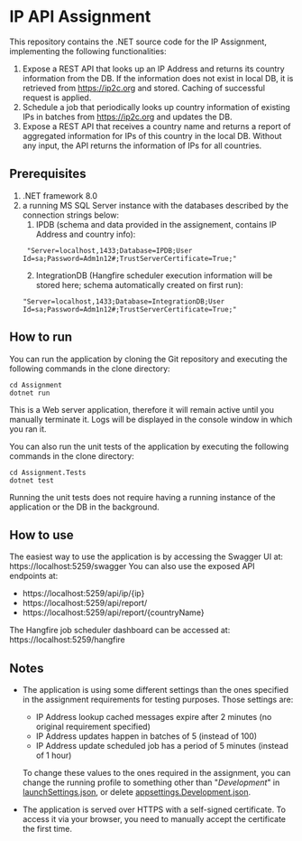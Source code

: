 # IP API Assignment #
This repository contains the .NET source code for the IP Assignment, implementing the following functionalities:
1. Expose a REST API that looks up an IP Address and returns its country information from the DB. If the information does not exist in local DB, it is retrieved from https://ip2c.org and stored. Caching of successful request is applied.
2. Schedule a job that periodically looks up country information of existing IPs in batches from https://ip2c.org and updates the DB.
3. Expose a REST API that receives a country name and returns a report of aggregated information for IPs of this country in the local DB. Without any input, the API returns the information of IPs for all countries.

## Prerequisites ##
1. .NET framework 8.0
2. a running MS SQL Server instance with the databases described by the connection strings below:
   1. IPDB (schema and data provided in the assignement, contains IP Address and country info):
     ```
      "Server=localhost,1433;Database=IPDB;User Id=sa;Password=Adm1n12#;TrustServerCertificate=True;"
     ```
   2. IntegrationDB (Hangfire scheduler execution information will be stored here; schema automatically created on first run):
     ```
     "Server=localhost,1433;Database=IntegrationDB;User Id=sa;Password=Adm1n12#;TrustServerCertificate=True;"
     ```

## How to run ##
You can run the application by cloning the Git repository and executing the following commands in the clone directory:
```
cd Assignment
dotnet run
```
This is a Web server application, therefore it will remain active until you manually terminate it. Logs will be displayed in the console window in which you ran it.

You can also run the unit tests of the application by executing the following commands in the clone directory:
```
cd Assignment.Tests
dotnet test
```
Running the unit tests does not require having a running instance of the application or the DB in the background.

## How to use ##
The easiest way to use the application is by accessing the Swagger UI at: https://localhost:5259/swagger
You can also use the exposed API endpoints at:
* https://localhost:5259/api/ip/{ip}
* https://localhost:5259/api/report/
* https://localhost:5259/api/report/{countryName}

The Hangfire job scheduler dashboard can be accessed at: https://localhost:5259/hangfire

## Notes ##
* The application is using some different settings than the ones specified in the assignment requirements for testing purposes. Those settings are:
  * IP Address lookup cached messages expire after 2 minutes (no original requirement specified)
  * IP Address updates happen in batches of 5 (instead of 100)
  * IP Address update scheduled job has a period of 5 minutes (instead of 1 hour)
  
  To change these values to the ones required in the assignment, you can change the running profile to something other than "_Development_" in [launchSettings.json](https://github.com/parfotis/DotNetTemplate/blob/master/Assignment/Properties/launchSettings.json), or delete [appsettings.Development.json](https://github.com/parfotis/DotNetTemplate/blob/master/Assignment/appsettings.Development.json).
* The application is served over HTTPS with a self-signed certificate. To access it via your browser, you need to manually accept the certificate the first time.
